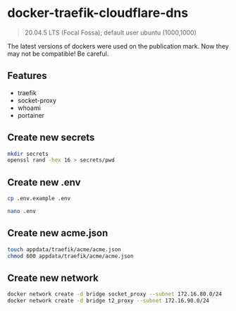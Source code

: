 # docker-traefik-cloudflare-dns
> 20.04.5 LTS (Focal Fossa); default user ubuntu (1000,1000)

The latest versions of dockers were used on the publication mark. Now they may not be compatible! Be careful.

## Features
- traefik
- socket-proxy
- whoami
- portainer

## Create new secrets

```bash
mkdir secrets
openssl rand -hex 16 > secrets/pwd
```
## Create new .env
```bash
cp .env.example .env
```
```bash
nano .env
```

## Create new acme.json
```bash
touch appdata/traefik/acme/acme.json
chmod 600 appdata/traefik/acme/acme.json
```

## Create new network
```bash
docker network create -d bridge socket_proxy --subnet 172.16.80.0/24
docker network create -d bridge t2_proxy --subnet 172.16.90.0/24
```
